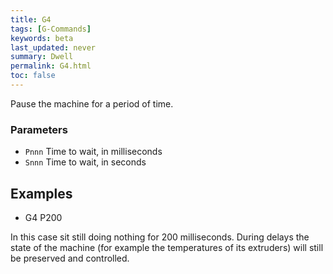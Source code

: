 ```yaml
---
title: G4
tags: [G-Commands] 
keywords: beta 
last_updated: never 
summary: Dwell 
permalink: G4.html
toc: false 
---
```



Pause the machine for a period of time.

### Parameters

* `Pnnn` Time to wait, in milliseconds
* `Snnn` Time to wait, in seconds

## Examples

* G4 P200

In this case sit still doing nothing for 200 milliseconds. During delays the state of the machine (for example the temperatures of its extruders) will still be preserved and controlled.

